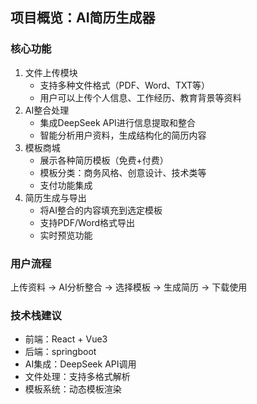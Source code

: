 ## 项目概览：AI简历生成器

### 核心功能

1. 文件上传模块
   - 支持多种文件格式（PDF、Word、TXT等）
   - 用户可以上传个人信息、工作经历、教育背景等资料
2. AI整合处理
   - 集成DeepSeek API进行信息提取和整合
   - 智能分析用户资料，生成结构化的简历内容
3. 模板商城
   - 展示各种简历模板（免费+付费）
   - 模板分类：商务风格、创意设计、技术类等
   - 支付功能集成
4. 简历生成与导出
   - 将AI整合的内容填充到选定模板
   - 支持PDF/Word格式导出
   - 实时预览功能

### 用户流程

上传资料 → AI分析整合 → 选择模板 → 生成简历 → 下载使用

### 技术栈建议

- 前端：React + Vue3
- 后端：springboot
- AI集成：DeepSeek API调用
- 文件处理：支持多格式解析
- 模板系统：动态模板渲染
